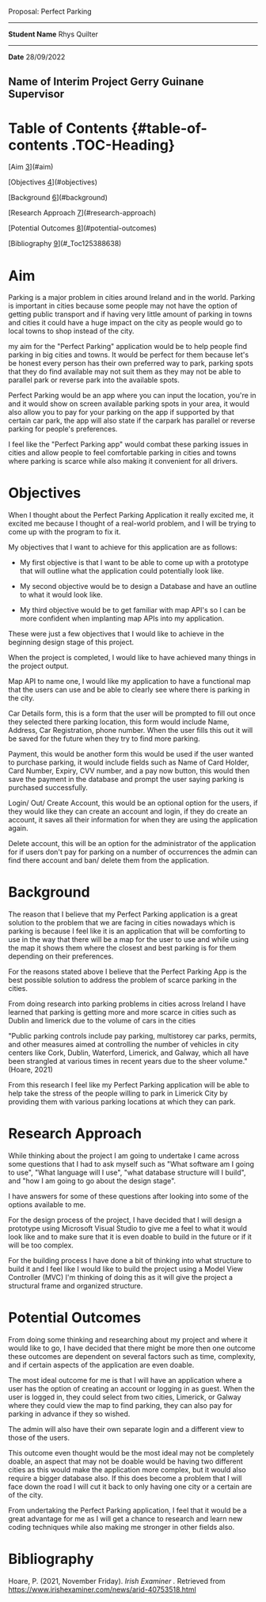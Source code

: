 Proposal: Perfect Parking

  -----------------------------------------------------------------------
  **Student Name**                 Rhys Quilter
  -------------------------------- --------------------------------------
  **Date**                         28/09/2022

  **Name of Interim Project        Gerry Guinane
  Supervisor**                     
  -----------------------------------------------------------------------

# Table of Contents {#table-of-contents .TOC-Heading}

[Aim [3](#aim)](#aim)

[Objectives [4](#objectives)](#objectives)

[Background [6](#background)](#background)

[Research Approach [7](#research-approach)](#research-approach)

[Potential Outcomes [8](#potential-outcomes)](#potential-outcomes)

[Bibliography [9](#_Toc125388638)](#_Toc125388638)

# Aim 

Parking is a major problem in cities around Ireland and in the world.
Parking is important in cities because some people may not have the
option of getting public transport and if having very little amount of
parking in towns and cities it could have a huge impact on the city as
people would go to local towns to shop instead of the city.

my aim for the "Perfect Parking" application would be to help people
find parking in big cities and towns. It would be perfect for them
because let's be honest every person has their own preferred way to
park, parking spots that they do find available may not suit them as
they may not be able to parallel park or reverse park into the available
spots.

Perfect Parking would be an app where you can input the location, you're
in and it would show on screen available parking spots in your area, it
would also allow you to pay for your parking on the app if supported by
that certain car park, the app will also state if the carpark has
parallel or reverse parking for people's preferences.

I feel like the "Perfect Parking app" would combat these parking issues
in cities and allow people to feel comfortable parking in cities and
towns where parking is scarce while also making it convenient for all
drivers.

# Objectives

When I thought about the Perfect Parking Application it really excited
me, it excited me because I thought of a real-world problem, and I will
be trying to come up with the program to fix it.

My objectives that I want to achieve for this application are as
follows:

-   My first objective is that I want to be able to come up with a
    prototype that will outline what the application could potentially
    look like.

-   My second objective would be to design a Database and have an
    outline to what it would look like.

-   My third objective would be to get familiar with map API's so I can
    be more confident when implanting map APIs into my application.

These were just a few objectives that I would like to achieve in the
beginning design stage of this project.

When the project is completed, I would like to have achieved many things
in the project output.

Map API to name one, I would like my application to have a functional
map that the users can use and be able to clearly see where there is
parking in the city.

Car Details form, this is a form that the user will be prompted to fill
out once they selected there parking location, this form would include
Name, Address, Car Registration, phone number. When the user fills this
out it will be saved for the future when they try to find more parking.

Payment, this would be another form this would be used if the user
wanted to purchase parking, it would include fields such as Name of Card
Holder, Card Number, Expiry, CVV number, and a pay now button, this
would then save the payment in the database and prompt the user saying
parking is purchased successfully.

Login/ Out/ Create Account, this would be an optional option for the
users, if they would like they can create an account and login, if they
do create an account, it saves all their information for when they are
using the application again.

Delete account, this will be an option for the administrator of the
application for if users don't pay for parking on a number of
occurrences the admin can find there account and ban/ delete them from
the application.

# Background

The reason that I believe that my Perfect Parking application is a great
solution to the problem that we are facing in cities nowadays which is
parking is because I feel like it is an application that will be
comforting to use in the way that there will be a map for the user to
use and while using the map it shows them where the closest and best
parking is for them depending on their preferences.

For the reasons stated above I believe that the Perfect Parking App is
the best possible solution to address the problem of scarce parking in
the cities.

From doing research into parking problems in cities across Ireland I
have learned that parking is getting more and more scarce in cities such
as Dublin and limerick due to the volume of cars in the cities

"Public parking controls include pay parking, multistorey car parks,
permits, and other measures aimed at controlling the number of vehicles
in city centers like Cork, Dublin, Waterford, Limerick, and Galway,
which all have been strangled at various times in recent years due to
the sheer volume." (Hoare, 2021)

From this research I feel like my Perfect Parking application will be
able to help take the stress of the people willing to park in Limerick
City by providing them with various parking locations at which they can
park.

# Research Approach

While thinking about the project I am going to undertake I came across
some questions that I had to ask myself such as "What software am I
going to use", "What language will I use", "what database structure will
I build", and "how I am going to go about the design stage".

I have answers for some of these questions after looking into some of
the options available to me.

For the design process of the project, I have decided that I will design
a prototype using Microsoft Visual Studio to give me a feel to what it
would look like and to make sure that it is even doable to build in the
future or if it will be too complex.

For the building process I have done a bit of thinking into what
structure to build it and I feel like I would like to build the project
using a Model View Controller (MVC) I'm thinking of doing this as it
will give the project a structural frame and organized structure.

# Potential Outcomes

From doing some thinking and researching about my project and where it
would like to go, I have decided that there might be more then one
outcome these outcomes are dependent on several factors such as time,
complexity, and if certain aspects of the application are even doable.

The most ideal outcome for me is that I will have an application where a
user has the option of creating an account or logging in as guest. When
the user is logged in, they could select from two cities, Limerick, or
Galway where they could view the map to find parking, they can also pay
for parking in advance if they so wished.

The admin will also have their own separate login and a different view
to those of the users.

This outcome even thought would be the most ideal may not be completely
doable, an aspect that may not be doable would be having two different
cities as this would make the application more complex, but it would
also require a bigger database also. If this does become a problem that
I will face down the road I will cut it back to only having one city or
a certain are of the city.

From undertaking the Perfect Parking application, I feel that it would
be a great advantage for me as I will get a chance to research and learn
new coding techniques while also making me stronger in other fields
also.

# Bibliography

Hoare, P. (2021, November Friday). *Irish Examiner .* Retrieved from
https://www.irishexaminer.com/news/arid-40753518.html
